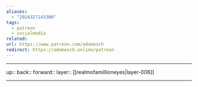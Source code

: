 ```yaml
---
aliases:
  - "2024327143306"
tags:
  - patreon
  - socialmedia
related: 
url: https://www.patreon.com/adamesch
redirect: https://adamesch.online/patreon
---
```




***

up:: 
back:: 
forward:: 
layer:: [[realmofamillioneyes|layer-006]]

***

